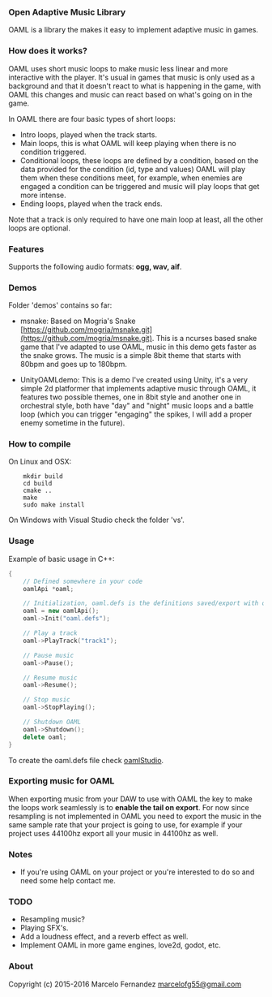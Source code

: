### Open Adaptive Music Library

OAML is a library the makes it easy to implement adaptive music in games.


### How does it works?

OAML uses short music loops to make music less linear and more interactive with the player.
It's usual in games that music is only used as a background and that it doesn't react to what is happening in the game, with OAML this changes and music can react based on what's going on in the game.

In OAML there are four basic types of short loops:
- Intro loops, played when the track starts.
- Main loops, this is what OAML will keep playing when there is no condition triggered.
- Conditional loops, these loops are defined by a condition, based on the data provided for the condition (id, type and values) OAML will play them when these conditions meet, for example, when enemies are engaged a condition can be triggered and music will play loops that get more intense.
- Ending loops, played when the track ends.

Note that a track is only required to have one main loop at least, all the other loops are optional.


### Features

Supports the following audio formats: **ogg, wav, aif**.


### Demos

Folder 'demos' contains so far:

- msnake:
Based on Mogria's Snake [https://github.com/mogria/msnake.git](https://github.com/mogria/msnake.git).
This is a ncurses based snake game that I've adapted to use OAML, music in this demo gets faster as the snake grows. The music is a simple 8bit theme that starts with 80bpm and goes up to 180bpm.

- UnityOAMLdemo:
This is a demo I've created using Unity, it's a very simple 2d platformer that implements adaptive music through OAML, it features two possible themes, one in 8bit style and another one in orchestral style, both have "day" and "night" music loops and a battle loop (which you can trigger "engaging" the spikes, I will add a proper enemy sometime in the future). 


### How to compile

On Linux and OSX:
```
	mkdir build
	cd build
	cmake ..
	make
	sudo make install
```

On Windows with Visual Studio check the folder 'vs'.


### Usage

Example of basic usage in C++:

```C++
{
	// Defined somewhere in your code
	oamlApi *oaml;

	// Initialization, oaml.defs is the definitions saved/export with oamlStudio
	oaml = new oamlApi();
	oaml->Init("oaml.defs");

	// Play a track
	oaml->PlayTrack("track1");

	// Pause music
	oaml->Pause();

	// Resume music
	oaml->Resume();

	// Stop music
	oaml->StopPlaying();

	// Shutdown OAML
	oaml->Shutdown();
	delete oaml;
}
```

To create the oaml.defs file check [oamlStudio](https://github.com/marcelofg55/oamlStudio).


### Exporting music for OAML

When exporting music from your DAW to use with OAML the key to make the loops work seamlessly is to **enable the tail on export**.
For now since resampling is not implemented in OAML you need to export the music in the same sample rate that your project is going to use, for example if your project uses 44100hz export all your music in 44100hz as well.


### Notes

- If you're using OAML on your project or you're interested to do so and need some help contact me.


### TODO

- Resampling music?
- Playing SFX's.
- Add a loudness effect, and a reverb effect as well.
- Implement OAML in more game engines, love2d, godot, etc.


### About

Copyright (c) 2015-2016 Marcelo Fernandez <marcelofg55@gmail.com>
